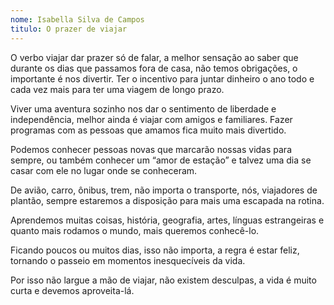 ```yaml
---
nome: Isabella Silva de Campos
titulo: O prazer de viajar
---
```


O verbo viajar dar prazer só de falar, a melhor sensação ao saber que durante os dias que passamos fora de casa, não temos obrigações, o importante é nos divertir. Ter o incentivo para juntar dinheiro o ano todo e cada vez mais para ter uma viagem de longo prazo.

Viver uma aventura sozinho nos dar o sentimento de liberdade e independência, melhor ainda é viajar com amigos e familiares. Fazer programas com as pessoas que amamos fica muito mais divertido.

Podemos conhecer pessoas novas que marcarão nossas vidas para sempre, ou também conhecer um “amor de estação” e talvez uma dia se casar com ele no lugar onde se conheceram.

De avião, carro, ônibus, trem, não importa o transporte, nós, viajadores de plantão, sempre estaremos a disposição para mais uma escapada na rotina.

Aprendemos muitas coisas, história, geografia, artes, línguas estrangeiras e quanto mais rodamos o mundo, mais queremos conhecê-lo.

Ficando poucos ou muitos dias, isso não importa, a regra é estar feliz, tornando o passeio em momentos inesquecíveis da vida.

Por isso não largue a mão de viajar, não existem desculpas, a vida é muito curta e devemos aproveita-lá.  
